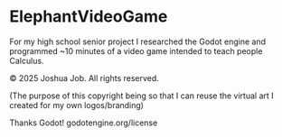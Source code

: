 # ElephantVideoGame

For my high school senior project I researched the Godot engine and programmed ~10 minutes of a video game intended to teach people Calculus.
  
© 2025 Joshua Job. All rights reserved.

(The purpose of this copyright being so that I can reuse the virtual art I created for my own logos/branding)

Thanks Godot!
godotengine.org/license
